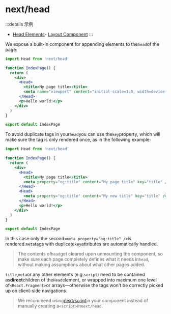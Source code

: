 # next/head

:::details 示例
- [Head Elements](https://github.com/vercel/next.js/tree/canary/examples/head-elements)- [Layout Component](https://github.com/vercel/next.js/tree/canary/examples/layout-component)
:::

We expose a built-in component for appending elements to the`head`of the page:

```jsx
import Head from 'next/head'

function IndexPage() {
  return (
    <div>
      <Head>
        <title>My page title</title>
        <meta name="viewport" content="initial-scale=1.0, width=device-width" />
      </Head>
      <p>Hello world!</p>
    </div>
  )
}

export default IndexPage

```

To avoid duplicate tags in your`head`you can use the`key`property, which will make sure the tag is only rendered once, as in the following example:

```jsx
import Head from 'next/head'

function IndexPage() {
  return (
    <div>
      <Head>
        <title>My page title</title>
        <meta property="og:title" content="My page title" key="title" />
      </Head>
      <Head>
        <meta property="og:title" content="My new title" key="title" />
      </Head>
      <p>Hello world!</p>
    </div>
  )
}

export default IndexPage

```

In this case only the second`<meta property="og:title" />`is rendered.`meta`tags with duplicate`key`attributes are automatically handled.

> The contents of`head`get cleared upon unmounting the component, so make sure each page completely defines what it needs in`head`, without making assumptions about what other pages added.

`title`,`meta`or any other elements (e.g.`script`) need to be contained as**direct**children of the`Head`element,
or wrapped into maximum one level of`<React.Fragment>`or arrays—otherwise the tags won't be correctly picked up on client-side navigations.

> We recommend using[next/script](/docs/guide/basic-features/script)in your component instead of manually creating a`<script>`in`next/head`.
